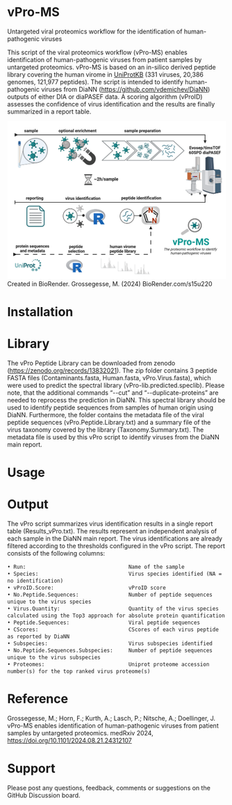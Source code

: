 # vPro-MS
Untargeted viral proteomics workflow for the identification of human-pathogenic viruses

This script of the viral proteomics workflow (vPro-MS) enables identification of human-pathogenic viruses from patient samples by untargeted proteomics. vPro-MS is based on an in-silico derived peptide library covering the human virome in [UniProtKB](https://www.uniprot.org/) (331 viruses, 20,386 genomes, 121,977 peptides).  The script is intended to identify human-pathogenic viruses from DiaNN (https://github.com/vdemichev/DiaNN) outputs of either DIA or diaPASEF data. A scoring algorithm (vProID) assesses the confidence of virus identification and the results are finally summarized in a report table.

![vPro-MS workflow](./workflow-BioRender.png)
Created in BioRender. Grossegesse, M. (2024) BioRender.com/s15u220

# Installation

# Library
The vPro Peptide Library can be downloaded from zenodo (https://zenodo.org/records/13832021). The zip folder contains 3 peptide FASTA files (Contaminants.fasta, Human.fasta, vPro.Virus.fasta), which were used to predict the spectral library (vPro-lib.predicted.speclib). Please note, that the additional commands “--cut” and “--duplicate-proteins” are needed to reprocess the prediction in DiaNN. This spectral library should be used to identify peptide sequences from samples of human origin using DiaNN. Furthermore, the folder contains the metadata file of the viral peptide sequences (vPro.Peptide.Library.txt) and a summary file of the virus taxonomy covered by the library (Taxonomy.Summary.txt). The metadata file is used by this vPro script to identify viruses from the DiaNN main report.

# Usage

# Output
The vPro script summarizes virus identification results in a single report table (Results_vPro.txt). The results represent an independent analysis of each sample in the DiaNN main report. The virus identifications are already filtered according to the thresholds configured in the vPro script. The report consists of the following columns:

    • Run:                                 Name of the sample 
    • Species:                             Virus species identified (NA = no identification) 	
    • vProID.Score:                        vProID score  
    • No.Peptide.Sequences:                Number of peptide sequences unique to the virus species	
    • Virus.Quantity:                      Quantity of the virus species calculated using the Top3 approach for absolute protein quantification	
    • Peptide.Sequences: 	               Viral peptide sequences 
    • CScores:                             CScores of each virus peptide as reported by DiaNN	
    • Subspecies:                          Virus subspecies identified	
    • No.Peptide.Sequences.Subspecies:     Number of peptide sequences unique to the virus subspecies	
    • Proteomes:                           Uniprot proteome accession number(s) for the top ranked virus proteome(s)

# Reference
Grossegesse, M.; Horn, F.; Kurth, A.; Lasch, P.; Nitsche, A.; Doellinger, J. vPro-MS enables identification of human-pathogenic viruses from patient samples by untargeted proteomics. medRxiv 2024, https://doi.org/10.1101/2024.08.21.24312107

# Support
Please post any questions, feedback, comments or suggestions on the GitHub Discussion board.
